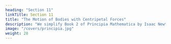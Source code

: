 ```yaml
---
heading: "Section 11"
linkTitle: Section 11
title: "The Motion of Bodies with Centripetal Forces"
description: "We simplify Book 2 of Principia Mathematica by Isaac Newton."
image: "/covers/principia.jpg"
weight: 28
---
```


